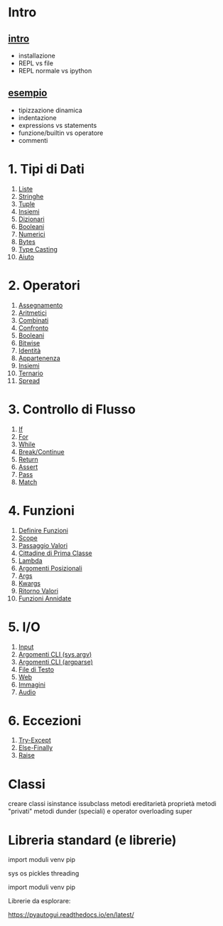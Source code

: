 # Intro

## [intro](o0_intro/installazione.md)

* installazione
* REPL vs file 
* REPL normale vs ipython

## [esempio](o0_intro/esempio.py)

* tipizzazione dinamica
* indentazione
* expressions vs statements 
* funzione/builtin vs operatore
* commenti

# 1. Tipi di Dati 

1. [Liste](o1_tipi_dati/o0_liste/README.md)
1. [Stringhe](o1_tipi_dati/o1_stringhe/README.md)
1. [Tuple](o1_tipi_dati/o2_tuple/README.md)
1. [Insiemi](o1_tipi_dati/o3_insiemi/README.md)
1. [Dizionari](o1_tipi_dati/o4_dizionari/README.md)
1. [Booleani](o1_tipi_dati/o5_booleani/README.md)
1. [Numerici](o1_tipi_dati/o6_numerici/README.md)
1. [Bytes](o1_tipi_dati/o7_bytes/README.md)
1. [Type Casting](o1_tipi_dati/o8_type_casting/README.md)
1. [Aiuto](o1_tipi_dati/o9_aiuto/README.md)


# 2. Operatori


1. [Assegnamento](o2_operatori/0_assegnamento/README.md)
1. [Aritmetici](o2_operatori/1_aritmetici/README.md)
1. [Combinati](o2_operatori/2_combinati/README.md)
1. [Confronto](o2_operatori/3_confronto/README.md)
1. [Booleani](o2_operatori/4_booleani/README.md)
1. [Bitwise](o2_operatori/5_bitwise/README.md)
1. [Identità](o2_operatori/6_identity/README.md)
1. [Appartenenza](o2_operatori/7_membership/README.md)
1. [Insiemi](o2_operatori/8_insiemi/README.md)
1. [Ternario](o2_operatori/9_ternario/README.md)
1. [Spread](o2_operatori/10_spread/README.md)


# 3. Controllo di Flusso

1. [If](o3_controllo_flusso/o0_if.py)
1. [For](o3_controllo_flusso/o1_for.py)
1. [While](o3_controllo_flusso/o2_while.py)
1. [Break/Continue](o3_controllo_flusso/o3_break_continue.py)
1. [Return](o3_controllo_flusso/o4_return.py)
1. [Assert](o3_controllo_flusso/o5_assert.py)
1. [Pass](o3_controllo_flusso/o6_pass.py)
1. [Match](o3_controllo_flusso/o7_match.py)


# 4. Funzioni

1. [Definire Funzioni](o4_funzioni/o0_def.py)
1. [Scope](o4_funzioni/o1_scope.py)
1. [Passaggio Valori](o4_funzioni/o2_passaggio.py)
1. [Cittadine di Prima Classe](o4_funzioni/o3_first_class.py)
1. [Lambda](o4_funzioni/o4_lambda.py)
1. [Argomenti Posizionali](o4_funzioni/o5_posizionali.py)
1. [Args](o4_funzioni/o6_args.py)
1. [Kwargs](o4_funzioni/o7_kwargs.py)
1. [Ritorno Valori](o4_funzioni/o8_valori_ritorno.py)
1. [Funzioni Annidate](o4_funzioni/o9_annidate.py)


# 5. I/O

1. [Input](o5_io/o0_input.py)
1. [Argomenti CLI (sys.argv)](o5_io/o1_arg_cli.py)
1. [Argomenti CLI (argparse)](o5_io/o2_argparse_module.py)
1. [File di Testo](o5_io/o3_file_testo.py)
1. [Web](o5_io/o4_web.py)
1. [Immagini](o5_io/o5_immagini.py)
1. [Audio](o5_io/o6_audio.py)



# 6. Eccezioni

1. [Try-Except](o6_eccezioni/o0_try_except.py)
1. [Else-Finally](o6_eccezioni/o1_finally_else.py)
1. [Raise](o6_eccezioni/o2_raise.py)


# Classi 

creare classi
isinstance issubclass 
metodi
ereditarietà
proprietà
metodi "privati"
metodi dunder (speciali) e operator overloading
super


# Libreria standard (e librerie)

import
moduli
venv
pip

sys
os
pickles
threading 



import
moduli
venv
pip



Librerie da esplorare:

https://pyautogui.readthedocs.io/en/latest/




